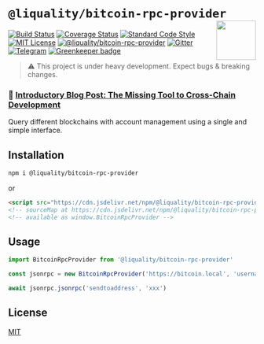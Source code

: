 # `@liquality/bitcoin-rpc-provider` <img align="right" src="https://raw.githubusercontent.com/liquality/chainabstractionlayer/master/liquality-logo.png" height="80px" />


[![Build Status](https://travis-ci.com/liquality/chainabstractionlayer.svg?branch=master)](https://travis-ci.com/liquality/chainabstractionlayer)
[![Coverage Status](https://coveralls.io/repos/github/liquality/chainabstractionlayer/badge.svg?branch=master)](https://coveralls.io/github/liquality/chainabstractionlayer?branch=master)
[![Standard Code Style](https://img.shields.io/badge/codestyle-standard-brightgreen.svg)](https://github.com/standard/standard)
[![MIT License](https://img.shields.io/badge/license-MIT-brightgreen.svg)](../../LICENSE.md)
[![@liquality/bitcoin-rpc-provider](https://img.shields.io/npm/dt/@liquality/bitcoin-rpc-provider.svg)](https://npmjs.com/package/@liquality/bitcoin-rpc-provider)
[![Gitter](https://img.shields.io/gitter/room/liquality/Lobby.svg)](https://gitter.im/liquality/Lobby?source=orgpage)
[![Telegram](https://img.shields.io/badge/chat-on%20telegram-blue.svg)](https://t.me/Liquality) [![Greenkeeper badge](https://badges.greenkeeper.io/liquality/chainabstractionlayer.svg)](https://greenkeeper.io/)

> :warning: This project is under heavy development. Expect bugs & breaking changes.

### :pencil: [Introductory Blog Post: The Missing Tool to Cross-Chain Development](https://medium.com/liquality/the-missing-tool-to-cross-chain-development-2ebfe898efa1)


Query different blockchains with account management using a single and simple interface.


## Installation

```bash
npm i @liquality/bitcoin-rpc-provider
```

or

```html
<script src="https://cdn.jsdelivr.net/npm/@liquality/bitcoin-rpc-provider@0.2.2/dist/bitcoin-rpc-provider.min.js"></script>
<!-- sourceMap at https://cdn.jsdelivr.net/npm/@liquality/bitcoin-rpc-provider@0.2.2/dist/bitcoin-rpc-provider.min.js.map -->
<!-- available as window.BitcoinRpcProvider -->
```


## Usage

```js
import BitcoinRpcProvider from '@liquality/bitcoin-rpc-provider'

const jsonrpc = new BitcoinRpcProvider('https://bitcoin.local', 'username', 'password')

await jsonrpc.jsonrpc('sendtoaddress', 'xxx')
```


## License

[MIT](../../LICENSE.md)
